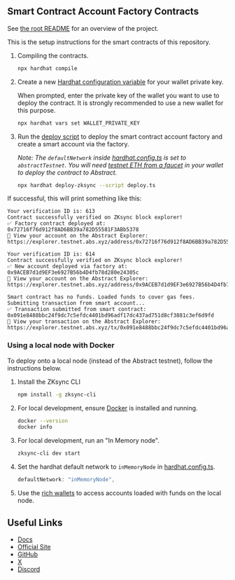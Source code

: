 ## Smart Contract Account Factory Contracts

See [the root README](../README.md) for an overview of the project.

This is the setup instructions for the smart contracts of this repository.

1. Compiling the contracts.

   ```bash
   npx hardhat compile
   ```

2. Create a new [Hardhat configuration variable](https://hardhat.org/hardhat-runner/docs/guides/configuration-variables) for your wallet private key.

   When prompted, enter the private key of the wallet you want to use to deploy the contract.
   It is strongly recommended to use a new wallet for this purpose.

   ```bash
   npx hardhat vars set WALLET_PRIVATE_KEY
   ```

3. Run the [deploy script](./contracts/deploy/deploy.ts) to deploy the smart contract account factory and create a smart account via the factory.

   _Note: The `defaultNetwork` inside [hardhat.config.ts](./contracts/hardhat.config.ts) is set to `abstractTestnet`. You will need [testnet ETH from a faucet](https://docs.abs.xyz/ecosystem/faucets) in your wallet to deploy the contract to Abstract._

   ```bash
   npx hardhat deploy-zksync --script deploy.ts
   ```

If successful, this will print something like this:

```
Your verification ID is: 613
Contract successfully verified on ZKsync block explorer!
✅ Factory contract deployed at: 0x72716f76d912f8AD6BB39a782D55581F3ABb5378
🔗 View your account on the Abstract Explorer: https://explorer.testnet.abs.xyz/address/0x72716f76d912f8AD6BB39a782D55581F3ABb5378

Your verification ID is: 614
Contract successfully verified on ZKsync block explorer!
✅ New account deployed via factory at: 0x9ACEB7d1d9EF3e6927B56b4D4fb78d280e24305c
🔗 View your account on the Abstract Explorer: https://explorer.testnet.abs.xyz/address/0x9ACEB7d1d9EF3e6927B56b4D4fb78d280e24305c

Smart contract has no funds. Loaded funds to cover gas fees.
Submitting transaction from smart account...
✅ Transaction submitted from smart contract: 0x091e8488bbc24f9dc7c5efdc4401bd96adf17dc437ad751d8cf3881c3ef6d9fd
🔗 View your transaction on the Abstract Explorer: https://explorer.testnet.abs.xyz/tx/0x091e8488bbc24f9dc7c5efdc4401bd96adf17dc437ad751d8cf3881c3ef6d9fd

```

### Using a local node with Docker

To deploy onto a local node (instead of the Abstract testnet), follow the instructions below.

1. Install the ZKsync CLI

   ```bash
   npm install -g zksync-cli
   ```

2. For local development, ensure [Docker](https://docs.docker.com/get-docker/) is installed and running.

   ```bash
   docker --version
   docker info
   ```

3. For local development, run an "In Memory node".

   ```bash
   zksync-cli dev start
   ```

4. Set the hardhat default network to `inMemoryNode` in [hardhat.config.ts](./hardhat.config.ts).

   ```typescript
   defaultNetwork: "inMemoryNode",
   ```

5. Use the [rich wallets](https://docs.zksync.io/build/test-and-debug/in-memory-node#pre-configured-rich-wallets) to access accounts loaded with funds on the local node.

## Useful Links

- [Docs](https://docs.abs.xyz/)
- [Official Site](https://abs.xyz/)
- [GitHub](https://github.com/Abstract-Foundation)
- [X](https://x.com/AbstractChain)
- [Discord](https://discord.com/invite/abstractchain)
